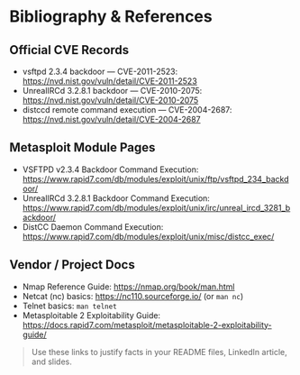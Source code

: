 # Bibliography & References

## Official CVE Records
- vsftpd 2.3.4 backdoor — CVE-2011-2523: https://nvd.nist.gov/vuln/detail/CVE-2011-2523
- UnrealIRCd 3.2.8.1 backdoor — CVE-2010-2075: https://nvd.nist.gov/vuln/detail/CVE-2010-2075
- distccd remote command execution — CVE-2004-2687: https://nvd.nist.gov/vuln/detail/CVE-2004-2687

## Metasploit Module Pages
- VSFTPD v2.3.4 Backdoor Command Execution: https://www.rapid7.com/db/modules/exploit/unix/ftp/vsftpd_234_backdoor/
- UnrealIRCd 3.2.8.1 Backdoor Command Execution: https://www.rapid7.com/db/modules/exploit/unix/irc/unreal_ircd_3281_backdoor/
- DistCC Daemon Command Execution: https://www.rapid7.com/db/modules/exploit/unix/misc/distcc_exec/

## Vendor / Project Docs
- Nmap Reference Guide: https://nmap.org/book/man.html
- Netcat (nc) basics: https://nc110.sourceforge.io/  (or `man nc`)
- Telnet basics: `man telnet`
- Metasploitable 2 Exploitability Guide: https://docs.rapid7.com/metasploit/metasploitable-2-exploitability-guide/

> Use these links to justify facts in your README files, LinkedIn article, and slides.